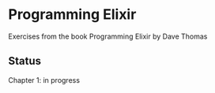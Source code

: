 # Programming Elixir

Exercises from the book Programming Elixir by Dave Thomas

## Status

Chapter 1: in progress
